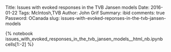 Title: Issues with evoked responses in the TVB Jansen models
Date: 2016-01-22
Tags: McIntosh,TVB
Author: John Grif
Summary: ibid
comments: true
Password: OCanada
slug: issues-with-evoked-reponses-in-the-tvb-jansen-models

{% notebook issues_with_evoked_responses_in_the_tvb_jansen_models__html_nb.ipynb cells[1:-2] %}
